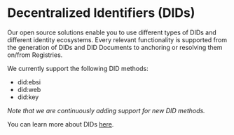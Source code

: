 # Decentralized Identifiers (DIDs)

Our open source solutions enable you to use different types of DIDs and different identity ecosystems. Every relevant functionality is supported from the generation of DIDs and DID Documents to anchoring or resolving them on/from Registries.

We currently support the following DID methods:

* did:ebsi
* did:web
* did:key

_Note that we are continuously adding support for new DID methods._

You can learn more about DIDs [here](../../../ssi-kit/what-is-ssi/technologies-and-concepts.md).
